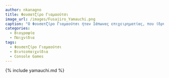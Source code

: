 ```yaml
---
author: nkanagno
title: Φουσατζίρο Γιαμαούτσι 
image_url: /images/Fusajiro_Yamauchi.png
caption: "Ο Φουσατζίρο Γιαμαούτσι ήταν Ιάπωνας επιχειρηματίας, που ίδρυσε την εταιρεία η οποία είναι τώρα γνωστή ως Nintendo. Ο Γιαμαούτσι έζησε στο Κιότο και είχε μια γυναίκα και μια κόρη, την Τέι Γιαμαούτσι (που αργότερα παντρεύτηκε το μελλοντικό πρόεδρο της Nintendo Σεκίριο Κανέντα). "
categories:
  - Βιογραφία 
  - Παιχνίδια
tags:
  - Φουσατζίρο Γιαμαούτσι
  - Βιντεοπαιχνίδια
  - Console Games
---
```


{% include yamauchi.md %}
